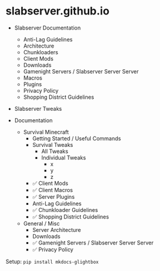 # slabserver.github.io

- Slabserver Documentation
    - Anti-Lag Guidelines
    - Architecture
    - Chunkloaders
    - Client Mods
    - Downloads
    - Gamenight Servers / Slabserver Server Server
    - Macros
    - Plugins
    - Privacy Policy
    - Shopping District Guidelines




- Slabserver Tweaks

    
- Documentation
    - Survival Minecraft
        - Getting Started / Useful Commands
        - Survival Tweaks
            - All Tweaks
            - Individual Tweaks
                - x
                - y
                - z
        - ✅ Client Mods
        - ✅ Client Macros
        - ✅ Server Plugins
        - Anti-Lag Guidelines
        - ✅ Chunkloader Guidelines
        - ✅ Shopping District Guidelines
    - General / Misc
        - Server Architecture
        - Downloads
        - ✅ Gamenight Servers / Slabserver Server Server
        - ✅ Privacy Policy


Setup:
```pip install mkdocs-glightbox```